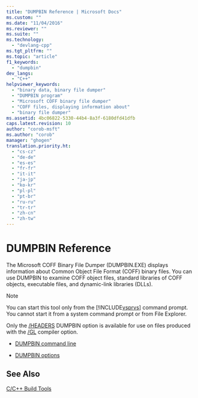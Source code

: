 ```yaml
---
title: "DUMPBIN Reference | Microsoft Docs"
ms.custom: ""
ms.date: "11/04/2016"
ms.reviewer: ""
ms.suite: ""
ms.technology: 
  - "devlang-cpp"
ms.tgt_pltfrm: ""
ms.topic: "article"
f1_keywords: 
  - "dumpbin"
dev_langs: 
  - "C++"
helpviewer_keywords: 
  - "binary data, binary file dumper"
  - "DUMPBIN program"
  - "Microsoft COFF binary file dumper"
  - "COFF files, displaying information about"
  - "binary file dumper"
ms.assetid: 4bc06822-5330-44b4-8a3f-6180dfd41dfb
caps.latest.revision: 10
author: "corob-msft"
ms.author: "corob"
manager: "ghogen"
translation.priority.ht: 
  - "cs-cz"
  - "de-de"
  - "es-es"
  - "fr-fr"
  - "it-it"
  - "ja-jp"
  - "ko-kr"
  - "pl-pl"
  - "pt-br"
  - "ru-ru"
  - "tr-tr"
  - "zh-cn"
  - "zh-tw"
---
```

# DUMPBIN Reference
The Microsoft COFF Binary File Dumper (DUMPBIN.EXE) displays information about Common Object File Format (COFF) binary files. You can use DUMPBIN to examine COFF object files, standard libraries of COFF objects, executable files, and dynamic-link libraries (DLLs).  
  
> [!NOTE]
>  You can start this tool only from the [!INCLUDE[vsprvs](../../assembler/masm/includes/vsprvs_md.md)] command prompt. You cannot start it from a system command prompt or from File Explorer.  
  
 Only the [/HEADERS](../../build/reference/headers.md) DUMPBIN option is available for use on files produced with the [/GL](../../build/reference/gl-whole-program-optimization.md) compiler option.  
  
-   [DUMPBIN command line](../../build/reference/dumpbin-command-line.md)  
  
-   [DUMPBIN options](../../build/reference/dumpbin-options.md)  
  
## See Also  
 [C/C++ Build Tools](../../build/reference/c-cpp-build-tools.md)